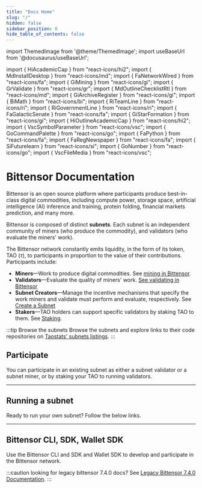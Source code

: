 ```yaml
---
title: "Docs Home"
slug: "/"
hidden: false
sidebar_position: 0
hide_table_of_contents: false
---
```


import ThemedImage from '@theme/ThemedImage';
import useBaseUrl from '@docusaurus/useBaseUrl';

import { HiAcademicCap } from "react-icons/hi2";
import { MdInstallDesktop } from "react-icons/md";
import { FaNetworkWired } from "react-icons/fa";
import { GiMining } from "react-icons/gi";
import { GrValidate } from "react-icons/gr";
import { MdOutlineChecklistRtl } from "react-icons/md";
import { GiArchiveRegister } from "react-icons/gi";
import { BiMath } from "react-icons/bi";
import { RiTeamLine } from "react-icons/ri";
import { RiGovernmentLine } from "react-icons/ri";
import { FaGalacticSenate } from "react-icons/fa";
import { GiStarFormation } from "react-icons/gi";
import { HiOutlineAcademicCap } from "react-icons/hi2";
import { VscSymbolParameter } from "react-icons/vsc";
import { GoCommandPalette } from "react-icons/go";
import { FaPython } from "react-icons/fa";
import { FaRegNewspaper } from "react-icons/fa";
import { SiFuturelearn } from "react-icons/si";
import { GoNumber } from "react-icons/go";
import { VscFileMedia } from "react-icons/vsc";


# Bittensor Documentation

Bittensor is an open source platform where participants produce best-in-class digital commodities, including compute power, storage space, artificial intelligence (AI) inference and training, protein folding, financial markets prediction, and many more.

Bittensor is composed of distinct **subnets**. Each subnet is an independent community of miners (who produce the commodity), and validators (who evaluate the miners' work).

The Bittensor network constantly emits liquidity, in the form of its token, TAO ($\tau$), to participants in proportion to the value of their contributions. Participants include:

- **Miners**&mdash;Work to produce digital commodities. See [mining in Bittensor](./miners/index.md).
- **Validators**&mdash;Evaluate the quality of miners' work. [See validating in Bittensor](./validators/index.md)
- **Subnet Creators**&mdash;Manage the incentive mechanisms that specify the work miners and validate must perform and evaluate, respectively. See [Create a Subnet](./subnets/create-a-subnet)
- **Stakers**&mdash;TAO holders can support specific validators by staking TAO to them. See [Staking](./staking-and-delegation/delegation).

:::tip Browse the subnets
Browse the subnets and explore links to their code repositories on [Taostats' subnets listings](https://taostats.io/subnets).
:::

<ResponsiveCards>
    <ResponsiveCard 
    icon={GiStarFormation}
    title='Bittensor frequently asked questions (FAQ)'
    link='learn/introduction'
    body='Everything you are afraid to ask about Bittensor.' />
    <ResponsiveCard 
    icon={HiAcademicCap}
    title='Learn Bittensor concepts'
    link='learn/introduction'
    body='Start by learning the Bittensor concept, building blocks and incentive mechanism.' />
    <ResponsiveCard
    icon={MdInstallDesktop}
    title='Guide to Bittensor tools'
    link='tools'
    body='Opentensor Foundation maintains open source tools for the Bittensor ecosystem, including the Python SDK and `btcli`.' />  
    <ResponsiveCard
    icon={GoNumber}
    title='Subnet Listings'
    link='https://taostats.io/subnets'
    body='Subnets on taostats.io' />  
    <CardSmall
    icon={VscFileMedia}
    title='Bittensor media assets'
    link='media-assets'
    body='Media assets' />
</ResponsiveCards>


## Participate


You can participate in an existing subnet as either a subnet validator or a subnet miner, or by staking your TAO to running validators.

<ResponsiveCards>
    <ResponsiveCard
    icon={RiTeamLine}
    title='Staking and Delegation'
    link='staking-and-delegation/delegation'
    body='Get to know how staking and delegating in the Bittensor network.' />
    <ResponsiveCard 
    icon={MdOutlineChecklistRtl}
    title='Mining in Bittensor'
    link='./miners'
    body='Get ready to mine on Bittensor subnets' />
    <ResponsiveCard
    icon={GiArchiveRegister}
    title='Mining in Bittensor'
    link='./validators'
    body='Get ready to validate on Bittensor subnets' />
    <ResponsiveCard
    icon={BiMath}
    title='Emissions'
    link='emissions'
    body='Learn how emissions are calculated.' />
    <ResponsiveCard
    icon={RiGovernmentLine}
    title='Governance'
    link='governance'
    body='Learn how the Bittensor governance works as it transitions into full community-ownership over time.' />
    <ResponsiveCard
    icon={FaGalacticSenate}
    title='Senate'
    link='senate'
    body='Understand what Senate is, requirements to participate in a Senate and how voting works.' />
    
</ResponsiveCards>

---

## Running a subnet

Ready to run your own subnet? Follow the below links.

<ResponsiveCards>
    <ResponsiveCard 
    icon={HiAcademicCap}
    title='Basic subnet tutorials'
    link='tutorials/basic-subnet-tutorials'
    body='Learn how to run a simple subnet locally or on testchain or mainchain.' />
    <ResponsiveCard
    icon={GiStarFormation}
    title='Create a subnet'
    link='subnets/create-a-subnet'
    body='Step-by-step instructions for creating a local subnet or a subnet on testchain or mainchain.' />
    <ResponsiveCard
    icon={HiOutlineAcademicCap}
    title='OCR subnet tutorial'
    link='tutorials/ocr-subnet-tutorial'
    body='Shows how to convert your Python notebook containing validated code for an incentive mechanism into a working subnet.' />
    <ResponsiveCard
    icon={VscSymbolParameter}
    title='Subnet hyperparameters'
    link='subnets/subnet-hyperparameters'
    body='Get to know subnet hyperparameters and how to use them effectively. As a subnet creator, your success depends on this knowledge.' />
</ResponsiveCards>

---

## Bittensor CLI, SDK, Wallet SDK

Use the Bittensor CLI and SDK and Wallet SDK to develop and participate in the Bittensor network.

:::caution looking for legacy bittensor 7.4.0 docs?
See [Legacy Bittensor 7.4.0 Documentation](pathname:///legacy-python-api/html/index.html).
:::

<Cards>
    <CardSmall
    icon={GoCommandPalette}
    title=''
    link='btcli'
    body='Bittensor CLI' />
    <CardSmall
    icon={FaPython}
    title=''
    link='bt-api-ref'
    body='Bittensor SDK' />
    <CardSmall
    icon={FaPython}
    title=''
    link='pathname:///btwallet-api/html/index.html'
    body='Wallet SDK' />
</Cards>
